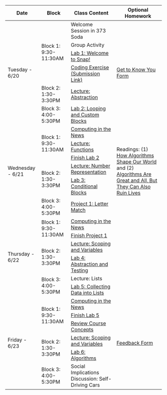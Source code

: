 <table class="table table-bordered schedule-table">
  <thead>
    <tr>
      <th>Date</th>
      <th>Block</th>
      <th>Class Content</th>
      <th>Optional Homework</th>
    </tr>
  </thead>
  <tbody class="js-scheduleContent">
    <tr>
      <td rowspan = "6">Tuesday - 6/20</td>
      <td rowspan = "4">Block 1: 9:30-11:30AM</td>
      <td>Welcome Session in 373 Soda</td>
      <td rowspan = "6"><a href="tinyurl.com/bjc-hw0">Get to Know You Form</a></td>
    </tr>
    <tr>
        <td> Group Activity </td>
    </tr>
    <tr>
      <td><a href="https://cs10.org/bjc-r/topic/topic.html?topic=berkeley_bjc/intro_pair/1-introduction.topic&course=cs10_su19.html&novideo&noreading&noassignment">Lab 1: Welcome to Snap! </a></td>
    </tr>
    <tr>
      <td><a href="/bjc-su22-blue/assignment?https://docs.google.com/document/d/e/2PACX-1vRbp8hpJkSWe7-FpmNcia2FGLCZFpitCkcwd5pK0WkSQzjBX5APQU4ZyYVBVRBRXfccFXDfjMAZVd4s/pub">Coding Exercise</a><a href="https://forms.gle/9Uf1f9cwTjHMivUC7"> (Submission Link)</a></td>
    </tr>
    <tr>
      <td rowspan = "1">Block 2: 1:30-3:30PM</td>
      <td><a href="https://docs.google.com/presentation/d/1Wa8JfDETEXlZJr4ZRNpA99H7Ugk9RjPjn6fYICjixtI/edit#slide=id.p">Lecture: Abstraction</a></td>
    </tr>
    <tr>
      <td>Block 3: 4:00-5:30PM</td>
      <td><a href="https://cs10.org/bjc-r/topic/topic.html?topic=berkeley_bjc/intro_pair/2-loops-variables.topic&course=cs10_fa19.html&novideo&noreading&noassignment">Lab 2: Looping and Custom Blocks</a></td>
    </tr>
    <tr>
      <td rowspan = "6">Wednesday - 6/21</td>
      <td rowspan = "3">Block 1: 9:30-11:30AM</td>
          <td><a href="https://www.sciencedaily.com/releases/2022/06/220621141746.htm">Computing in the News</a></td>
      <td rowspan = "6"><bd>Readings: (1) </bd><a href="https://www.ted.com/talks/kevin_slavin_how_algorithms_shape_our_world">How Algorithms Shape Our World</a><bd> and (2) </bd> <a href="https://www.wired.com/2014/11/algorithms-great-can-also-ruin-lives/">Algorithms Are Great and All, But They Can Also Ruin Lives</a></td>
    </tr>
    <tr>
        <td><a href="https://docs.google.com/presentation/d/1tvq8Y_PRBZxwBq3cJsCuUzLfnniSFi4K6tRgLTMvcmg/edit#slide=id.g134bac17395_0_213">Lecture: Functions</a></td>
    </tr>
    <tr>
        <td><a href="https://cs10.org/bjc-r/topic/topic.html?topic=berkeley_bjc/intro_pair/2-loops-variables.topic&course=cs10_fa19.html&novideo&noreading&noassignment">Finish Lab 2</a></td>
    </tr>
    <tr>
      <td rowspan = "2">Block 2: 1:30-3:30PM</td>
            <td><a href="https://cs10.org/bjc-r/topic/topic.html?topic=berkeley_bjc/lists/lists-I.topic&course=bjc-su22-blue.html&novideo&noreading&noassignment">Lecture: Number Representation</a></td>
    </tr>
    <tr>
        <td><a href="tinyurl.com/bjc-lab3">Lab 3: Conditional Blocks</a></td>
    <tr>
      <td>Block 3: 4:00-5:30PM</td>
      <td><a href="https://docs.google.com/document/d/1Mj_UCUmpN_0Af9FQYyu7yqwfPbRrduK6i2-4vOtLtX8/">Project 1: Letter Match </a></td>
    </tr>
    <tr>
      <td rowspan = "6">Thursday - 6/22</td>
      <td rowspan = "2">Block 1: 9:30-11:30AM</td>
      <td><a href="https://www.businessinsider.com/transcript-of-sentient-google-ai-chatbot-was-edited-for-readability-2022-6">Computing in the News</a></td>
      <td rowspan = "6"></td>
    </tr>
    <tr>
      <td><a href="/bjc-su22-gold/assignment?tinyurl.com/bjc-project1">Finish Project 1 </a></td>
    </tr>
    <tr>
      <td rowspan = "2">Block 2: 1:30-3:30PM</td>
      <td><a href="https://docs.google.com/presentation/d/1QsbPPut9yjKdNkq1bdSO7hJPs_0r8zKCWitIPTemgJ0/edit#slide=id.g134a59282cb_0_22">Lecture: Scoping and Variables</a></td>
    </tr>
    <tr>
      <td><a href="tinyurl.com/bjc-lab4">Lab 4: Abstraction and Testing</a></td>
    </tr>
    <tr>
      <td rowspan = "2">Block 3: 4:00-5:30PM</td>
      <td>Lecture: Lists</td>
    </tr>
    <tr>
      <td><a href="https://cs10.org/bjc-r/topic/topic.html?topic=berkeley_bjc/lists/lists-I.topic&course=cs10_fa20.html&novideo&noreading&noassignment">Lab 5: Collecting Data into Lists</a></td>
    </tr>
    <tr>
      <td rowspan = "6">Friday - 6/23</td>
      <td rowspan = "3">Block 1: 9:30-11:30AM</td>
      <td><a href="">Computing in the News</a></td>
      <td rowspan = "6"><a href="https://forms.gle/WuyQrfzaoNQBqh1T6">Feedback Form</a></td>
    </tr>
    <tr>
        <td><a href="https://cs10.org/bjc-r/topic/topic.html?topic=berkeley_bjc/lists/lists-I.topic&course=cs10_fa20.html&novideo&noreading&noassignment">Finish Lab 5</a></td>
    </tr>
    <tr>
        <td><a href="https://docs.google.com/presentation/d/16-b4WhRFpN09x0kf3wM83VuNDXOjPpooYMfZA5ZIa84/edit#slide=id.g13652fb578e_0_263">Review Course Concepts</a></td>
    </tr>
    <tr>
      <td rowspan = "2">Block 2: 1:30-3:30PM</td>
      <td><a href="https://docs.google.com/presentation/d/1QsbPPut9yjKdNkq1bdSO7hJPs_0r8zKCWitIPTemgJ0/edit#slide=id.g134a59282cb_0_22">Lecture: Scoping and Variables</a></td>
    </tr>
    <tr>
      <td><a href="https://cs10.org/bjc-r/topic/topic.html?topic=berkeley_bjc/areas/algorithms.topic&course=cs10_fa20.html&novideo&noreading&noassignment">Lab 6: Algorithms</a></td>
    </tr>
    <tr>
      <td rowspan = "1">Block 3: 4:00-5:30PM</td>
      <td>Social Implications Discussion: Self-Driving Cars</td>
    </tr>
  </tbody>
</table>

